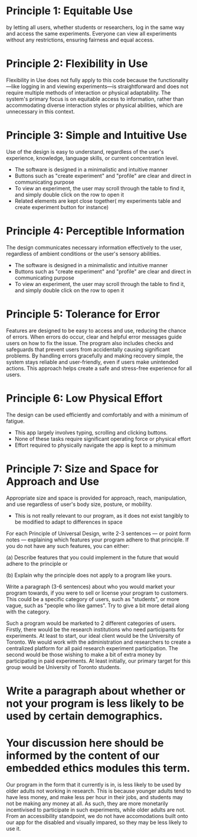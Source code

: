 

# Principle 1: Equitable Use
by letting all users, whether students or researchers, 
log in the same way and access the same experiments. 
Everyone can view all experiments without any restrictions, 
ensuring fairness and equal access.

# Principle 2: Flexibility in Use
Flexibility in Use does not fully apply to this code because the 
functionality—like logging in and viewing experiments—is 
straightforward and does not require multiple methods of 
interaction or physical adaptability. 
The system's primary focus is on equitable access to information, 
rather than accommodating diverse interaction styles or physical abilities, 
which are unnecessary in this context.

# Principle 3: Simple and Intuitive Use
Use of the design is easy to understand, regardless of the user's experience, knowledge, language skills, or current concentration level.
- The software is designed in a minimalistic and intuitive manner
- Buttons such as "create experiment" and "profile" are clear and direct in communicating purpose
- To view an experiment, the user may scroll through the table to find it, and simply double click on the row to open it
- Related elements are kept close together( my experiments table and create experiment button for instance)

# Principle 4: Perceptible Information
The design communicates necessary information effectively to the user, regardless of ambient conditions or the user's sensory abilities.
- The software is designed in a minimalistic and intuitive manner
- Buttons such as "create experiment" and "profile" are clear and direct in communicating purpose
- To view an experiment, the user may scroll through the table to find it, and simply double click on the row to open it

# Principle 5: Tolerance for Error
Features are designed to be easy to access and use, 
reducing the chance of errors. When errors do occur, 
clear and helpful error messages guide users on how to fix the issue. 
The program also includes checks and safeguards that prevent users from 
accidentally causing significant problems. By handling errors gracefully 
and making recovery simple, the system stays reliable and user-friendly, 
even if users make unintended actions. This approach helps create a safe 
and stress-free experience for all users.
# Principle 6: Low Physical Effort
The design can be used efficiently and comfortably and with a minimum of fatigue.

- This app largely involves typing, scrolling and clicking buttons. 
- None of these tasks require significant operating force or physical effort
- Effort required to physically navigate the app is kept to a minimum

# Principle 7: Size and Space for Approach and Use
Appropriate size and space is provided for approach, reach, manipulation, and use regardless of user's body size, posture, or mobility.
- This is not really relevant to our program, as it does not exist tangibly to be modified to adapt to differences in space


For each Principle of Universal Design, write 2-3 sentences — or point form notes — explaining which features your program adhere to that principle. 
If you do not have any such features, you can either:

(a) Describe features that you could implement in the future that would adhere to the principle or

(b) Explain why the principle does not apply to a program like yours.

Write a paragraph (3-6 sentences) about who you would market your program towards, if you were to sell or license your program to customers. 
This could be a specific category of users, such as "students", or more vague, such as "people who like games". 
Try to give a bit more detail along with the category.

Such a program would be marketed to 2 different categories of users. 
Firstly, there would be the research institutions who need participants for experiments. 
At least to start, our ideal client would be the University of Toronto.
We would work with the administration and researchers to create a centralized platform for all paid research experiment participation.
The second would be those wishing to make a bit of extra money by participating in paid experiments.
At least initially, our primary target for this group would be University of Toronto students.

# Write a paragraph about whether or not your program is less likely to be used by certain demographics. 
# Your discussion here should be informed by the content of our embedded ethics modules this term.

Our program in the form that it currently is in, is less likely to be used by older adults not working in research.
This is because younger adults tend to have less money, and make less per hour in their jobs, and students may not be making any money at all.
As such, they are more monetarily incentivised to participate in such experiments, while older adults are not.
From an accessibility standpoint, we do not have accomodations built onto our app for the disabled and visually impared, so they may be less likely to use it.
